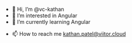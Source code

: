 - 👋 Hi, I’m @vc-kathan
- 👀 I’m interested in Angular
- 🌱 I’m currently learning Angular
<!-- - 💞️ I’m looking to collaborate on ... -->
- 📫 How to reach me kathan.patel@viitor.cloud

<!---
vc-kathan/vc-kathan is a ✨ special ✨ repository because its `README.md` (this file) appears on your GitHub profile.
You can click the Preview link to take a look at your changes.
--->
